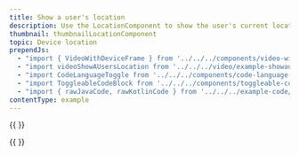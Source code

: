 ```yaml
---
title: Show a user's location
description: Use the LocationComponent to show the user's current location on the map.
thumbnail: thumbnailLocationComponent
topic: Device location
prependJs:
  - "import { VideoWithDeviceFrame } from '../../../components/video-with-device-frame'"
  - "import videoShowAUsersLocation from '../../../video/example-showauserslocation.mp4'"
  - "import CodeLanguageToggle from '../../../components/code-language-toggle';"
  - "import ToggleableCodeBlock from '../../../components/toggleable-code-block'"
  - "import { rawJavaCode, rawKotlinCode } from '../../../example-code/LocationComponentActivity.js'"
contentType: example
---
```


{{
  <VideoWithDeviceFrame
    videoFile={videoShowAUsersLocation}
    rotation="vertical"
    device="pixel-2"
  />
}}

<!-- Any notes about this example would go here.  -->

{{
  <CodeLanguageToggle id="location-component-example" />
  <ToggleableCodeBlock
    java={rawJavaCode}
    kotlin={rawKotlinCode}
  />
}}
